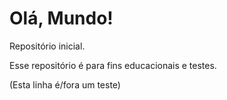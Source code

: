 # Olá, Mundo!
 Repositório inicial.

 Esse repositório é para fins educacionais e testes.

 (Esta linha é/fora um teste)
